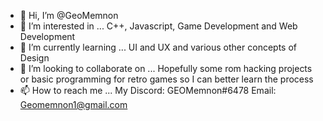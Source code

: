 - 👋 Hi, I’m @GeoMemnon
- 👀 I’m interested in ... C++, Javascript, Game Development and Web Development
- 🌱 I’m currently learning ... UI and UX and various other concepts of Design
- 💞️ I’m looking to collaborate on ... Hopefully some rom hacking projects or basic programming for retro games so I can better learn the process
- 📫 How to reach me ... My Discord: GEOMemnon#6478 Email: Geomemnon1@gmail.com

<!---
GeoMemnon/GeoMemnon is a ✨ special ✨ repository because its `README.md` (this file) appears on your GitHub profile.
You can click the Preview link to take a look at your changes.
--->
